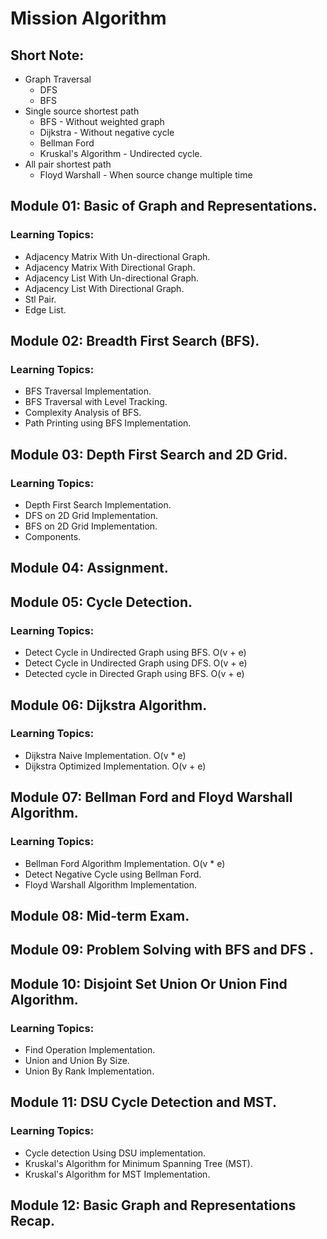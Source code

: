 # Mission Algorithm

## Short Note:
- Graph Traversal
    - DFS
    - BFS
- Single source shortest path
    - BFS - Without weighted graph
    - Dijkstra - Without negative cycle
    - Bellman Ford
    - Kruskal's Algorithm - Undirected cycle.
- All pair shortest path
    - Floyd Warshall - When source change multiple time 


## Module 01: Basic of Graph and Representations.
### Learning Topics: 
- Adjacency Matrix With Un-directional Graph. 
- Adjacency Matrix With Directional Graph. 
- Adjacency List With Un-directional Graph. 
- Adjacency List With Directional Graph. 
- Stl Pair. 
- Edge List. 

## Module 02: Breadth First Search (BFS).
### Learning Topics: 
- BFS Traversal Implementation.
- BFS Traversal with Level Tracking.
- Complexity Analysis of BFS.
- Path Printing using BFS Implementation.

## Module 03: Depth First Search and 2D Grid.
### Learning Topics: 
- Depth First Search Implementation.
- DFS on 2D Grid Implementation.
- BFS on 2D Grid Implementation.
- Components.

## Module 04: Assignment.

## Module 05: Cycle Detection.
### Learning Topics: 
- Detect Cycle in Undirected Graph using BFS. O(v + e)
- Detect Cycle in Undirected Graph using DFS. O(v + e)
- Detected cycle in Directed Graph using BFS. O(v + e)

## Module 06: Dijkstra Algorithm.
### Learning Topics: 
- Dijkstra Naive Implementation. O(v * e)
- Dijkstra Optimized Implementation. O(v + e)

## Module 07: Bellman Ford and Floyd Warshall Algorithm.
### Learning Topics: 
- Bellman Ford Algorithm Implementation. O(v * e)
- Detect Negative Cycle using Bellman Ford.
- Floyd Warshall Algorithm Implementation.

## Module 08:  Mid-term Exam.

## Module 09: Problem Solving with BFS and DFS .

## Module 10: Disjoint Set Union Or Union Find Algorithm.
### Learning Topics: 
- Find Operation Implementation.
- Union and Union By Size.
- Union By Rank Implementation.

## Module 11: DSU Cycle Detection and MST.
### Learning Topics: 
- Cycle detection Using DSU implementation.
- Kruskal's Algorithm for Minimum Spanning Tree (MST).
- Kruskal's Algorithm for MST Implementation.

## Module 12: Basic Graph and Representations Recap.